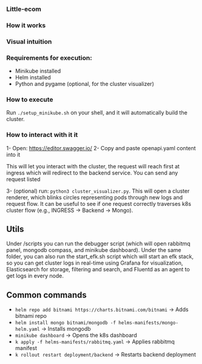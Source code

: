 ### Little-ecom

### How it works

### Visual intuition

### Requirements for execution:
- Minikube installed
- Helm installed
- Python and pygame (optional, for the cluster visualizer)

### How to execute
Run `./setup_minikube.sh` on your shell, and it will automatically build the cluster.

### How to interact with it it
1- Open: https://editor.swagger.io/
2- Copy and paste openapi.yaml content into it

This will let you interact with the cluster, the request will reach first at ingress which will redirect
to the backend service. You can send any request listed

3- (optional) run: `python3 cluster_visualizer.py`. This will open a cluster renderer, which blinks circles representing
pods through new logs and request flow. It can be useful to see if one request correctly traverses k8s cluster flow 
(e.g., INGRESS -> Backend -> Mongo).

## Utils
Under /scripts you can run the debugger script (which will open rabbitmq panel, mongodb compass, 
and minikube dashboard). Under the same folder, you can also run the start_efk.sh script which will start 
an efk stack, so you can get cluster logs in real-time using Grafana for visualization, Elasticsearch 
for storage, filtering and search, and Fluentd as an agent to get logs in every node.

## Common commands

- `helm repo add bitnami https://charts.bitnami.com/bitnami` -> Adds bitnami repo
- `helm install mongo bitnami/mongodb -f helms-manifests/mongo-helm.yaml` -> Installs mongodb
- `minikube dashboard` -> Opens the k8s dashboard
- `k apply -f helms-manifests/rabbitmq.yaml` -> Applies rabbitmq manifest
- `k rollout restart deployment/backend` -> Restarts backend deployment
